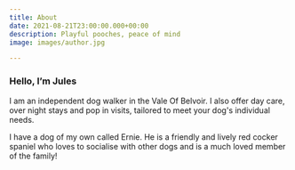 ```yaml
---
title: About
date: 2021-08-21T23:00:00.000+00:00
description: Playful pooches, peace of mind
image: images/author.jpg

---
```

### Hello, I’m **Jules**

I am an independent dog walker in the Vale Of Belvoir. I also offer day care, over night stays and pop in visits,  tailored to meet your dog's individual needs.

I have a dog of my own called Ernie.  He is a friendly and lively red cocker spaniel who loves to socialise with other dogs and is a much loved member of the family! 